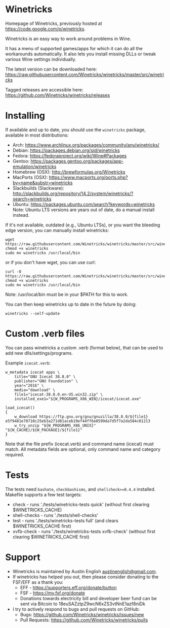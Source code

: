 # Winetricks
Homepage of Winetricks, previously hosted at <https://code.google.com/p/winetricks>.

Winetricks is an easy way to work around problems in Wine.

It has a menu of supported games/apps for which it can do all the workarounds automatically. It also lets you install missing DLLs or tweak various Wine settings individually.

The latest version can be downloaded here:
https://raw.githubusercontent.com/Winetricks/winetricks/master/src/winetricks

Tagged releases are accessible here:
https://github.com/Winetricks/winetricks/releases

# Installing
If available and up to date, you should use the ```winetricks``` package, available in most distributions:

* Arch: https://www.archlinux.org/packages/community/any/winetricks/
* Debian: https://packages.debian.org/sid/winetricks
* Fedora: https://fedoraproject.org/wiki/Wine#Packages
* Gentoo: https://packages.gentoo.org/packages/app-emulation/winetricks
* Homebrew (OSX): http://brewformulas.org/Winetricks
* MacPorts (OSX): https://www.macports.org/ports.php?by=name&substr=winetricks
* Slackbuilds (Slackware): http://slackbuilds.org/repository/14.2/system/winetricks/?search=winetricks
* Ubuntu: https://packages.ubuntu.com/search?keywords=winetricks Note: Ubuntu LTS versions are years out of date, do a manual install instead.

If it's not available, outdated (e.g., Ubuntu LTSs), or you want the bleeding edge version, you can manually install winetricks:
```
wget https://raw.githubusercontent.com/Winetricks/winetricks/master/src/winetricks
chmod +x winetricks
sudo mv winetricks /usr/local/bin
```
or if you don't have wget, you can use curl:

```
curl -O https://raw.githubusercontent.com/Winetricks/winetricks/master/src/winetricks
chmod +x winetricks
sudo mv winetricks /usr/local/bin
```
Note: /usr/local/bin must be in your $PATH for this to work.

You can then keep winetricks up to date in the future by doing:
```
winetricks --self-update
```

# Custom .verb files
You can pass winetricks a custom .verb (format below), that can be used to add new dlls/settings/programs.

Example `icecat.verb`:

```
w_metadata icecat apps \
    title="GNU Icecat 38.8.0" \
    publisher="GNU Foundation" \
    year="2016" \
    media="download" \
    file1="icecat-38.8.0.en-US.win32.zip" \
    installed_exe1="${W_PROGRAMS_X86_WIN}/icecat/icecat.exe"

load_icecat()
{
    w_download https://ftp.gnu.org/gnu/gnuzilla/38.8.0/${file1} e5f9481e78710c25eb3a271d81aceb19ef44ff6e8599da7d5f7a2da584c01213
    w_try_unzip "${W_PROGRAMS_X86_UNIX}" "${W_CACHE}/${W_PACKAGE}/${file1}"
}
```

Note that the file prefix (icecat.verb) and command name (icecat) must match. All metadata fields are optional, only command name and category required.

# Tests
The tests need `bashate`, `checkbashisms`, and `shellcheck>=0.4.4` installed.
Makefile supports a few test targets:

* check - runs './tests/winetricks-tests quick' (without first clearing $WINETRICKS_CACHE)
* shell-checks - runs './tests/shell-checks'
* test - runs './tests/winetricks-tests full' (and clears $WINETRICKS_CACHE first)
* xvfb-check - runs './tests/winetricks-tests xvfb-check' (without first clearing $WINETRICKS_CACHE first)

# Support
* Winetricks is maintained by Austin English <austinenglish@gmail.com>.
* If winetricks has helped you out, then please consider donating to the FSF/EFF as a thank you:
  * EFF - https://supporters.eff.org/donate/button
  * FSF - https://my.fsf.org/donate
  * Donations towards electricity bill and developer beer fund can be sent via Bitcoin to 18euSAZztpZ9wcN6xZS3vtNnE1azf8niDk
* I try to actively respond to bugs and pull requests on GitHub:
  * Bugs: https://github.com/Winetricks/winetricks/issues/new
  * Pull Requests: https://github.com/Winetricks/winetricks/pulls
